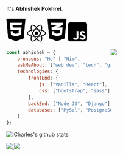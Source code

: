 
It's **Abhishek Pokhrel**.

<style>

.markdown-body p{
display: inline;
}

</style>


<img src="icons/html5.svg" width="50px" style="display: inline;">
<img src="icons/react.svg" width="50px" style="display: inline;">
<img src="icons/css3-alt.svg" width="50px" style="display: inline;">
<img src="icons/square-js.svg" width="50px" style="display: inline;">

<i class="fa-brands fa-html5"></i>
<i class="fa-brands fa-css3-alt"></i>
<i class="fa-brands fa-js"></i>
<i class="fa-brands fa-react"></i>
<i class="fa-brands fa-node"></i>

<img align='right' src="https://avatars.githubusercontent.com/u/89846718?v=4" width="230">


```javascript
const abhishek = {
    pronouns: "He" | "Him",
    askMeAbout: ["web dev", "tech", "game"],
    technologies: {
        frontEnd: {
            js: ["Vanilla", "React"],
            css: ["bootstrap", "sass"]
        },
        backEnd: ["Node JS", "Django"],
        databases: ["MySql", "PostgreSQL", "MongoDB"],
    }
};
```

![iCharles's github stats](https://github-readme-stats.vercel.app/api?username=Abhishek-Pokhrel&hide=contribs,prs&count_private=true&show_icons=true)

<a href="https://github.com/Abhishek-Pokhrel">
  <img src="https://img.shields.io/github/followers/Abhishek-Pokhrel">
</a>
<a href="https://github.com/Abhishek-Pokhrel/">
   <img src="https://komarev.com/ghpvc/?username=Abhishek-Pokhrel">
</a>


